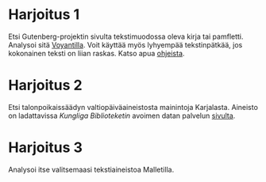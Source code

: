 ﻿# Harjoitus 1

Etsi Gutenberg-projektin sivulta tekstimuodossa oleva kirja tai pamfletti.
Analysoi sitä [Voyantilla](https://voyant-tools.org). 
Voit käyttää myös lyhyempää tekstinpätkää, jos kokonainen teksti on liian raskas. 
Katso apua [ohjeista](https://voyant-tools.org/docs/#!/guide/start).

# Harjoitus 2

Etsi talonpoikaissäädyn valtiopäiväaineistosta mainintoja Karjalasta. 
Aineisto on ladattavissa _Kungliga Biblioteketin_ avoimen datan palvelun
[sivulta](https://data.kb.se/datasets/2017/09/riksdagstryck).

# Harjoitus 3

Analysoi itse valitsemaasi tekstiaineistoa Malletilla.
